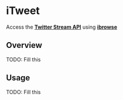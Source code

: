 # iTweet
Access the [**Twitter Stream API**](http://dev.twitter.com/pages/streaming_api) using [**ibrowse**](https://github.com/cmullaparthi/ibrowse)

## Overview
TODO: Fill this

## Usage
TODO: Fill this